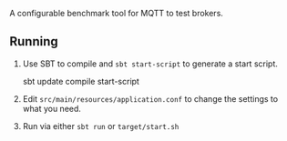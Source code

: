 A configurable benchmark tool for MQTT to test brokers.


Running
-------

1. Use SBT to compile and `sbt start-script` to generate a start script.

    sbt update compile start-script

2. Edit `src/main/resources/application.conf` to change the settings to what you need.
3. Run via either `sbt run` or `target/start.sh`
